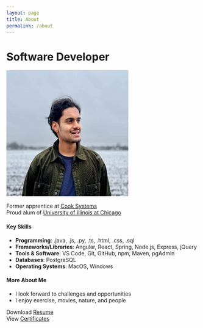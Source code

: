```yaml
---
layout: page
title: About
permalink: /about
---
```


# Software Developer

<img src="https://github.com/sarthak-p/portfolio/blob/gh-pages/assets/img/misc/Sarthak%20Photo.jpg?raw=true" width="320" height="330">

Former apprentice at [Cook Systems](https://cooksys.com/FastTrack/)<br>
Proud alum of [University of Illinois at Chicago](https://cs.uic.edu)<br>

#### Key Skills

- **Programming**: .java, .js, .py, .ts, .html, .css, .sql<br>
- **Frameworks/Libraries**: Angular, React, Spring, Node.js, Express, jQuery<br>
- **Tools & Software**: VS Code, Git, GitHub, npm, Maven, pgAdmin<br>
- **Databases**: PostgreSQL<br>
- **Operating Systems**: MacOS, Windows<br>

#### More About Me

- I look forward to challenges and opportunities<br>
- I enjoy exercise, movies, nature, and people<br>

Download [Resume](https://github.com/sarthak-p/portfolio/blob/gh-pages/assets/files/Sarthak%20Resume.pdf)<br>
View [Certificates](https://github.com/sarthak-p/portfolio/blob/gh-pages/assets/files/Certificates.pdf)<br>
